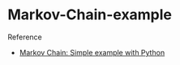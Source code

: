 # Markov-Chain-example

Reference
- [Markov Chain: Simple example with Python](https://medium.com/@balamurali_m/markov-chain-simple-example-with-python-985d33b14d19)
